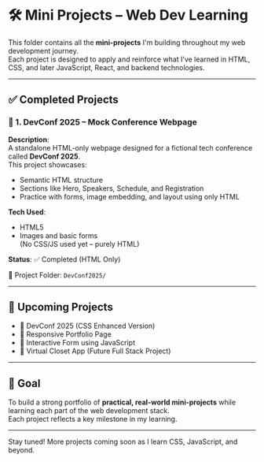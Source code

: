 # 🛠️ Mini Projects – Web Dev Learning

This folder contains all the **mini-projects** I'm building throughout my web development journey.  
Each project is designed to apply and reinforce what I’ve learned in HTML, CSS, and later JavaScript, React, and backend technologies.

---

## ✅ Completed Projects

### 📄 1. DevConf 2025 – Mock Conference Webpage

**Description**:  
A standalone HTML-only webpage designed for a fictional tech conference called **DevConf 2025**.  
This project showcases:
- Semantic HTML structure
- Sections like Hero, Speakers, Schedule, and Registration
- Practice with forms, image embedding, and layout using only HTML

**Tech Used**:  
- HTML5  
- Images and basic forms  
(No CSS/JS used yet – purely HTML)

**Status**: ✅ Completed (HTML Only)

📁 Project Folder: `DevConf2025/`

---

## 📅 Upcoming Projects

- 🌱 DevConf 2025 (CSS Enhanced Version)
- 🌱 Responsive Portfolio Page
- 🌱 Interactive Form using JavaScript
- 🌱 Virtual Closet App (Future Full Stack Project)

---

## 🎯 Goal

To build a strong portfolio of **practical, real-world mini-projects** while learning each part of the web development stack.  
Each project reflects a key milestone in my learning.

---

Stay tuned! More projects coming soon as I learn CSS, JavaScript, and beyond.
